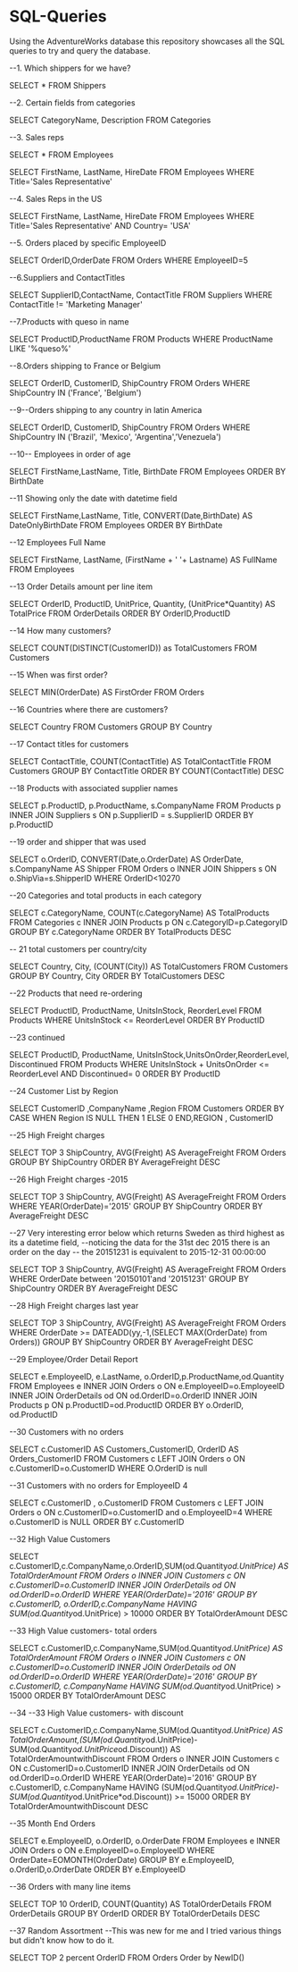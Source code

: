 # SQL-Queries
Using the AdventureWorks database this repository showcases all the SQL queries to try and query the database.

--1. Which shippers for we have?

SELECT *
FROM Shippers 

--2. Certain fields from categories

SELECT CategoryName, Description
FROM Categories

--3. Sales reps

SELECT *
FROM Employees


SELECT FirstName, LastName, HireDate
FROM Employees
WHERE Title='Sales Representative'

--4. Sales Reps in the US

SELECT FirstName, LastName, HireDate
FROM Employees
WHERE Title='Sales Representative' AND Country= 'USA'

--5. Orders placed by specific EmployeeID

SELECT OrderID,OrderDate
FROM Orders
WHERE EmployeeID=5

--6.Suppliers and ContactTitles

SELECT SupplierID,ContactName, ContactTitle
FROM Suppliers
WHERE ContactTitle != 'Marketing Manager'

--7.Products with queso in name

SELECT ProductID,ProductName
FROM Products
WHERE ProductName LIKE '%queso%'

--8.Orders shipping to France or Belgium

SELECT OrderID, CustomerID, ShipCountry
FROM Orders
WHERE ShipCountry IN ('France', 'Belgium')

--9--Orders shipping to any country in latin America

SELECT OrderID, CustomerID, ShipCountry
FROM Orders
WHERE ShipCountry IN ('Brazil', 'Mexico', 'Argentina','Venezuela')

--10-- Employees in order of age

SELECT FirstName,LastName, Title, BirthDate
FROM Employees
ORDER BY BirthDate 

--11 Showing only the date with datetime field


SELECT FirstName,LastName, Title, CONVERT(Date,BirthDate) AS DateOnlyBirthDate
FROM Employees
ORDER BY BirthDate 

--12 Employees Full Name

SELECT FirstName, LastName, (FirstName + ' '+ Lastname) AS FullName
FROM Employees

--13 Order Details amount per line item

SELECT OrderID, ProductID, UnitPrice, Quantity, (UnitPrice*Quantity) AS TotalPrice
FROM OrderDetails
ORDER BY OrderID,ProductID

--14 How many customers?

SELECT COUNT(DISTINCT(CustomerID)) as TotalCustomers
FROM Customers

--15 When was first order?

SELECT MIN(OrderDate) AS FirstOrder
FROM Orders

--16 Countries where there are customers?

SELECT Country
FROM Customers
GROUP BY Country

--17 Contact titles for customers

SELECT ContactTitle, COUNT(ContactTitle) AS TotalContactTitle
FROM Customers
GROUP BY ContactTitle
ORDER BY COUNT(ContactTitle) DESC

--18 Products with associated supplier names

SELECT p.ProductID, p.ProductName, s.CompanyName
FROM Products p
INNER JOIN Suppliers s
ON p.SupplierID = s.SupplierID
ORDER BY p.ProductID

--19 order and shipper that was used

SELECT o.OrderID, CONVERT(Date,o.OrderDate) AS OrderDate, s.CompanyName AS Shipper
FROM Orders o
INNER JOIN Shippers s
ON o.ShipVia=s.ShipperID
WHERE OrderID<10270

--20 Categories and total products in each category

SELECT c.CategoryName, COUNT(c.CategoryName) AS TotalProducts
FROM Categories c
INNER JOIN Products p
ON c.CategoryID=p.CategoryID
GROUP BY c.CategoryName
ORDER BY TotalProducts DESC

-- 21 total customers per country/city

SELECT Country, City, (COUNT(City)) AS TotalCustomers
FROM Customers
GROUP BY Country, City
ORDER BY TotalCustomers DESC

--22 Products that need re-ordering

SELECT ProductID, ProductName, UnitsInStock, ReorderLevel
FROM Products
WHERE UnitsInStock <= ReorderLevel
ORDER BY ProductID

--23 continued

SELECT ProductID, ProductName, UnitsInStock,UnitsOnOrder,ReorderLevel, Discontinued
FROM Products
WHERE UnitsInStock + UnitsOnOrder <= ReorderLevel AND Discontinued= 0
ORDER BY ProductID

--24 Customer List by Region

SELECT CustomerID
,CompanyName
,Region
FROM Customers
ORDER BY 
CASE WHEN Region IS NULL THEN 1 ELSE 0 END,REGION , CustomerID 

--25 High Freight charges

SELECT TOP 3 ShipCountry, AVG(Freight) AS AverageFreight
FROM Orders
GROUP BY ShipCountry
ORDER BY AverageFreight DESC



--26 High Freight charges -2015

SELECT TOP 3 ShipCountry, AVG(Freight) AS AverageFreight
FROM Orders
WHERE YEAR(OrderDate)='2015'
GROUP BY ShipCountry
ORDER BY AverageFreight DESC

--27 Very interesting error below which returns Sweden as third highest as its a datetime field,
--noticing the data for the 31st dec 2015 there is an order on the day
-- the 20151231 is equivalent to 2015-12-31 00:00:00 

SELECT TOP 3 ShipCountry, AVG(Freight) AS AverageFreight
FROM Orders
WHERE OrderDate between '20150101'and '20151231'
GROUP BY ShipCountry
ORDER BY AverageFreight DESC

--28 High Freight charges last year

SELECT TOP 3 ShipCountry, AVG(Freight) AS AverageFreight
FROM Orders
WHERE OrderDate >= DATEADD(yy,-1,(SELECT MAX(OrderDate) from Orders)) 
GROUP BY ShipCountry
ORDER BY AverageFreight DESC

--29 Employee/Order Detail Report

SELECT e.EmployeeID, e.LastName, o.OrderID,p.ProductName,od.Quantity
FROM Employees e
INNER JOIN Orders o
ON e.EmployeeID=o.EmployeeID
INNER JOIN OrderDetails od
ON od.OrderID=o.OrderID
INNER JOIN Products p
ON p.ProductID=od.ProductID
ORDER BY o.OrderID, od.ProductID

--30 Customers with no orders

SELECT c.CustomerID AS Customers_CustomerID, OrderID AS Orders_CustomerID
FROM Customers c
LEFT JOIN Orders o
ON c.CustomerID=o.CustomerID
WHERE O.OrderID is null

--31 Customers with no orders for EmployeeID 4

SELECT c.CustomerID , o.CustomerID
FROM Customers c
LEFT JOIN Orders o
ON c.CustomerID=o.CustomerID and o.EmployeeID=4
WHERE o.CustomerID is NULL
ORDER BY c.CustomerID

--32 High Value Customers

SELECT c.CustomerID,c.CompanyName,o.OrderID,SUM(od.Quantity*od.UnitPrice) AS TotalOrderAmount
FROM Orders o
INNER JOIN Customers c
ON c.CustomerID=o.CustomerID
INNER JOIN OrderDetails od
ON od.OrderID=o.OrderID
WHERE YEAR(OrderDate)='2016'
GROUP BY c.CustomerID, o.OrderID,c.CompanyName
HAVING SUM(od.Quantity*od.UnitPrice) > 10000
ORDER BY TotalOrderAmount DESC

--33 High Value customers- total orders

SELECT c.CustomerID,c.CompanyName,SUM(od.Quantity*od.UnitPrice) AS TotalOrderAmount
FROM Orders o
INNER JOIN Customers c
ON c.CustomerID=o.CustomerID
INNER JOIN OrderDetails od
ON od.OrderID=o.OrderID
WHERE YEAR(OrderDate)='2016'
GROUP BY c.CustomerID, c.CompanyName
HAVING SUM(od.Quantity*od.UnitPrice) > 15000
ORDER BY TotalOrderAmount DESC

--34 --33 High Value customers- with discount

SELECT c.CustomerID,c.CompanyName,SUM(od.Quantity*od.UnitPrice) AS TotalOrderAmount,(SUM(od.Quantity*od.UnitPrice)-SUM(od.Quantity*od.UnitPrice*od.Discount)) AS TotalOrderAmountwithDiscount
FROM Orders o
INNER JOIN Customers c
ON c.CustomerID=o.CustomerID
INNER JOIN OrderDetails od
ON od.OrderID=o.OrderID
WHERE YEAR(OrderDate)='2016'
GROUP BY c.CustomerID, c.CompanyName
HAVING (SUM(od.Quantity*od.UnitPrice)-SUM(od.Quantity*od.UnitPrice*od.Discount)) >= 15000
ORDER BY TotalOrderAmountwithDiscount DESC

--35 Month End Orders

SELECT e.EmployeeID, o.OrderID, o.OrderDate
FROM Employees e
INNER JOIN Orders o
ON e.EmployeeID=o.EmployeeID
WHERE OrderDate=EOMONTH(OrderDate)
GROUP BY e.EmployeeID, o.OrderID,o.OrderDate
ORDER BY e.EmployeeID

--36 Orders with many line items

SELECT TOP 10 OrderID, COUNT(Quantity) AS TotalOrderDetails
FROM OrderDetails
GROUP BY OrderID
ORDER BY TotalOrderDetails DESC

--37 Random Assortment
--This was new for me and I tried various things but didn't know how to do it.

SELECT TOP 2 percent OrderID
FROM Orders
Order by NewID()
